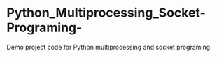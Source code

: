 # Python_Multiprocessing_Socket-Programing-
Demo project code for Python multiprocessing and socket programing
